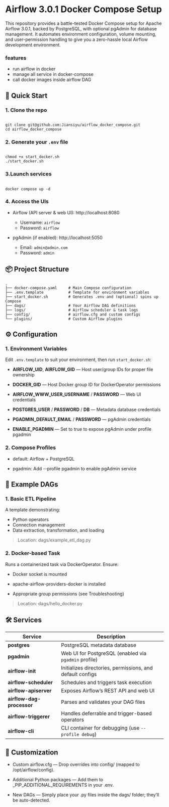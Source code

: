 # Airflow 3.0.1 Docker Compose Setup

This repository provides a battle-tested Docker Compose setup for Apache Airflow 3.0.1, backed by PostgreSQL, with optional pgAdmin for database management. It automates environment configuration, volume mounting, and user-permission handling to give you a zero-hassle local Airflow development environment.

### features

* run airflow in docker
* manage all service in docker-compose 
* call docker images inside airflow DAG 

## 🚀 Quick Start

### 1. Clone the repo
```shell

git clone git@github.com:Jiansiyu/airflow_docker_compose.git
cd airflow_docker_compose

```

### 2. Generate your `.env` file

```shell

chmod +x start_docker.sh
./start_docker.sh

```

### 3.Launch services

````shell

docker compose up -d

````


### 4. Access the UIs

* Airflow (API server & web UI): http://localhost:8080
  * Username: `airflow`
  * Password: `airflow`

* pgAdmin (if enabled): http://localhost:5050
  * Email: `admin@admin.com` 
  * Password: `admin`


## 📦 Project Structure

```shell
.
├── docker-compose.yaml     # Main Compose configuration
├── .env.template           # Template for environment variables
├── start_docker.sh         # Generates .env and (optional) spins up Compose
├── dags/                   # Your Airflow DAG definitions
├── logs/                   # Airflow scheduler & task logs
├── config/                 # airflow.cfg and custom configs
└── plugins/                # Custom Airflow plugins

```

## ⚙️ Configuration
### 1. Environment Variables

Edit `.env.template` to suit your environment, then run `start_docker.sh`:

* **AIRFLOW_UID**, **AIRFLOW_GID** — Host user/group IDs for proper file ownership

* **DOCKER_GID** — Host Docker group ID for DockerOperator permissions

* **AIRFLOW_WWW_USER_USERNAME** / **PASSWORD** — Web UI credentials

* **POSTGRES_USER** / **PASSWORD** / **DB** — Metadata database credentials

* **PGADMIN_DEFAULT_EMAIL** / **PASSWORD** — pgAdmin credentials

* **ENABLE_PGADMIN** — Set to true to expose pgAdmin under profile pgadmin

### 2. Compose Profiles

* default: Airflow + PostgreSQL

* pgadmin: Add --profile pgadmin to enable pgAdmin service


## 📂 Example DAGs

### 1. Basic ETL Pipeline
A template demonstrating:

* Python operators 
* Connection management 
* Data extraction, transformation, and loading

> Location: dags/example_etl_dag.py

### 2. Docker-based Task
Runs a containerized task via DockerOperator.
Ensure:

* Docker socket is mounted

* apache-airflow-providers-docker is installed

* Appropriate group permissions (see Troubleshooting)

> Location: dags/hello_docker.py

## 🛠️ Services
| Service                   | Description                                               |
| ------------------------- | --------------------------------------------------------- |
| **postgres**              | PostgreSQL metadata database                              |
| **pgadmin**               | Web UI for PostgreSQL (enabled via `pgadmin` profile)     |
| **airflow-init**          | Initializes directories, permissions, and default configs |
| **airflow-scheduler**     | Schedules and triggers task execution                     |
| **airflow-apiserver**     | Exposes Airflow’s REST API and web UI                     |
| **airflow-dag-processor** | Parses and validates your DAG files                       |
| **airflow-triggerer**     | Handles deferrable and trigger-based operators            |
| **airflow-cli**           | CLI container for debugging (use `--profile debug`)       |

## 🔧 Customization
* Custom airflow.cfg — Drop overrides into config/ (mapped to /opt/airflow/config).

* Additional Python packages — Add them to _PIP_ADDITIONAL_REQUIREMENTS in your .env.

* New DAGs — Simply place your .py files inside the dags/ folder; they’ll be auto-detected.
